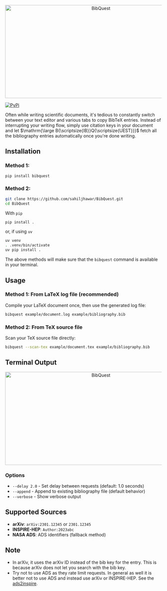 

<p align="center">
    <picture>
      <source width="600px" height="300px" srcset="https://github.com/sahiljhawar/BibQuest/blob/main/assets/bibquest.svg">
      <img alt="BibQuest">
    </picture>
</p>


[![PyPi](https://badge.fury.io/py/bibquest.svg)](https://badge.fury.io/py/bibquest)

Often while writing scientific documents, it's tedious to constantly switch between your text editor and various tabs to copy BibTeX entries. Instead of interrupting your writing flow, simply use citation keys in your document and let $\mathrm{\large B{\scriptsize{IB}}Q{\scriptsize{UEST}}}$ fetch all the bibliography entries automatically once you're done writing.

## Installation
### Method 1: 
```bash
pip install bibquest
```
### Method 2: 

```bash
git clone https://github.com/sahiljhawar/BibQuest.git
cd BibQuest
```
With `pip`
```bash
pip install .
```
or, if using `uv`
```bash
uv venv
. .venv/bin/activate
uv pip install .
```

The above methods will make sure that the `bibquest` command is available in your terminal.

## Usage

### Method 1: From LaTeX log file (recommended)
Compile your LaTeX document once, then use the generated log file:
```bash
bibquest example/document.log example/bibliography.bib
```

### Method 2: From TeX source file
Scan your TeX source file directly:
```bash
bibquest --scan-tex example/document.tex example/bibliography.bib
```

## Terminal Output
<p align="center">
    <picture>
      <source width="600px" height="300px" srcset="https://github.com/sahiljhawar/BibQuest/blob/main/assets/example.jpeg">
      <img alt="BibQuest">
    </picture>
</p>


### Options
- `--delay 2.0` - Set delay between requests (default: 1.0 seconds)
- `--append` - Append to existing bibliography file (default behavior)
- `--verbose` - Show verbose output

## Supported Sources
- **arXiv**: `arXiv:2301.12345` or `2301.12345`
- **INSPIRE-HEP**: `Author:2023abc`
- **NASA ADS**: ADS identifiers (fallback method)


## Note
- In arXiv, it uses the arXiv ID instead of the bib key for the entry. This is because arXiv does not let you search with the bib key.
- Try not to use ADS as they rate limit requests. In general as well it is better not to use ADS and instead use arXiv or INSPIRE-HEP. See the [ads2inspire](https://github.com/duetosymmetry/ads2inspire).